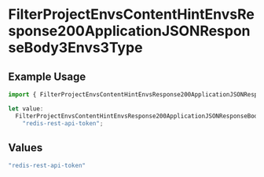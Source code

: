 # FilterProjectEnvsContentHintEnvsResponse200ApplicationJSONResponseBody3Envs3Type

## Example Usage

```typescript
import { FilterProjectEnvsContentHintEnvsResponse200ApplicationJSONResponseBody3Envs3Type } from "@vercel/sdk/models/operations";

let value:
  FilterProjectEnvsContentHintEnvsResponse200ApplicationJSONResponseBody3Envs3Type =
    "redis-rest-api-token";
```

## Values

```typescript
"redis-rest-api-token"
```